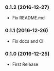 ### 0.1.2 (2016-12-27)

* Fix README.md

### 0.1.1 (2016-12-26)

* Fix docs and CI

### 0.1.0 (2016-12-25)

* First Release
